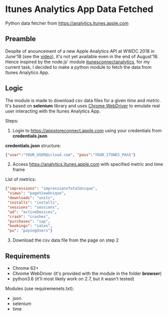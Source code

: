 # Itunes Analytics App Data Fetched

Python data fetcher from https://analytics.itunes.apple.com

## Preamble

Despite of anouncement of a new Apple Analytics API at WWDC 2018 in June'18 (see the <a href='https://developer.apple.com/videos/play/wwdc2018/303/' target='_blank'>video</a>), it's not yet available even in the end of August'18. Hence inspired by the node.js' module <a href='https://github.com/JanHalozan/iTunesConnectAnalytics' target='_blank'>itunesconnectanalytics</a>, for my current task, I decided to make a python module to fetch the data from Itunes Analytics App. 

## Logic

The module is made to download csv data files for a given *time* and *metric*. It's based on **selenium** library and uses <a href='http://chromedriver.chromium.org/getting-started' target='_blank'>Chrome WebDriver<a> to emulate real user interacting with the Itunes Analytics App. 

Steps:
1. Login to https://appstoreconnect.apple.com using your credentials from **credentials.json**

**credentials.json** structure:
```json
{"user":"YOUR_USER@icloud.com", "pass":"YOUR_ITUNES_PASS"}
```

2. Access https://analytics.itunes.apple.com with specified metric and time frame

List of metrics:

```json
{"impressions": "impressionsTotalUnique", 
 "views": "pageViewUnique", 
 "downloads": "units", 
 "installs": "installs", 
 "sessions": "sessions", 
 "ad": "activeDevices", 
 "crash": "crashes", 
 "purchases": "iap", 
 "bookings": "sales", 
 "pu": "payingUsers"}
```

3. Download the csv data file from the page on step 2


## Requirements

- Chrome 62+
- Chrome WebDriver (it's provided with the module in the folder **browser**)
- python3.6 (it'll most likely work on 2.7, but it wasn't tested)

Modules (use requiremenets.txt):
- json
- selenium
- time